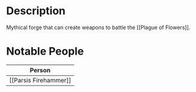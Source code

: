 # Description
Mythical forge that can create weapons to battle the [[Plague of Flowers]].

# Notable People
| Person |
| ------ |
|  [[Parsis Firehammer]]      |
